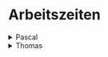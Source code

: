# Arbeitszeiten
<details>
<summary>Pascal</summary>

|Aktivität|Zeitaufwand in Stunden|
|:---|----:|
|Besprechungen und Präsentationsvorbereitungen|10|
|Tutorials zu Sprites anschauen|2|
|Treffen & Programmieren mit Thomas|3|
|Unity Tilemap Tutorials und erstes Versionen|3|
|Playtesting, Brainstorm, Crown Sprites Entwurf|5|
|Refining Crown Sprites|3|
|Erstellung der ersten Objekte für die Lagerhalle|5|
|Sprite für Lampe und mehr|3|
|Refining von Lampen und neue Stairs|3|
|Mehr Texturenzeugs|2|
|Anordnen und Bugfixing von Tilemap|6|
|Playtesting, fixen von Background, Level designen|13|
|Level umordnen, Sprünge und Ablauf prüfen|15|
|neue richtige Hitboxen für alle Objekte, Intro Skript, Throneroom Transition|7|
|Ending Art, Polishing and Finishing|8|
|Game Design Document|2|
|||
|**Gesamt**|**90**|
</details>

<details>
<summary>Thomas</summary>

|Aktivität | Zeitaufwand in Stunden |
|:---|---:|
| Ideenfindung | 5 |
| Implementierung der Sprungmechanik | 8  |
| Implementierung eines nicht/selten genutzten Features (RescueSpasm im [SpringController](Assets/Scripts/SpringController.cs#369)) | 1 
| Implementierung der Laufmechanik | 5  |
| Aufsetzen des Kamerasystems | 5  |
| Design und Import des Speilercharakters | 3  |
| Grafik- und Leveldesign des ersten Levels | 32 |
| Projektmanagement und Zwischenbesprechungen | 2  |
| Suche nach freien Soundeffekten im Web | 2  |
| Soundsynthese des Sprungsoundeffekts | 5  |
| Sound Design und Audio Engineering in Fmod und Unity | 26  |
| Design und Einbindung der Tutorialhinweise, welche mit zunehmender Distanz zum Spieler verblassen | 1  |
| Dialogsystem und Überblendung zwischen Leveln | 11  |
| Illustration und Einbindung der Intro-Sequenz | 8  |
| Automatisches Speichern des Spielstandes | 2  |
| Haupt- und Pausemenü | 4  |
| Einbindung der Endsequenz | 1 |
|  |  |
| **Gesamt** | **121** |

---
</details>
